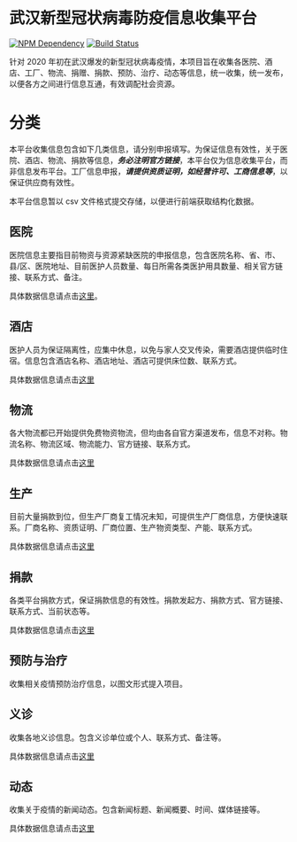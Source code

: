 # 武汉新型冠状病毒防疫信息收集平台

[![NPM Dependency](https://david-dm.org/EasyWebApp/wuhan2020.svg)][1]
[![Build Status](https://travis-ci.com/EasyWebApp/wuhan2020.svg?branch=master)][2]

针对 2020 年初在武汉爆发的新型冠状病毒疫情，本项目旨在收集各医院、酒店、工厂、物流、捐赠、捐款、预防、治疗、动态等信息，统一收集，统一发布，以便各方之间进行信息互通，有效调配社会资源。

# 分类

本平台收集信息包含如下几类信息，请分别申报填写。为保证信息有效性，关于医院、酒店、物流、捐款等信息，**_务必注明官方链接_**，本平台仅为信息收集平台，而非信息发布平台。工厂信息申报，**_请提供资质证明，如经营许可、工商信息等_**，以保证供应商有效性。

本平台信息暂以 csv 文件格式提交存储，以便进行前端获取结构化数据。

## 医院

医院信息主要指目前物资与资源紧缺医院的申报信息，包含医院名称、省、市、县/区、医院地址、目前医护人员数量、每日所需各类医护用具数量、相关官方链接、联系方式、备注。

具体数据信息请点击[这里](data/HOSPITAL.csv)。

## 酒店

医护人员为保证隔离性，应集中休息，以免与家人交叉传染，需要酒店提供临时住宿。信息包含酒店名称、酒店地址、酒店可提供床位数、联系方式。

具体数据信息请点击[这里](data/HOTEL.csv)

## 物流

各大物流都已开始提供免费物资物流，但均由各自官方渠道发布，信息不对称。物流名称、物流区域、物流能力、官方链接、联系方式。

具体数据信息请点击[这里](data/LOGISTICAL.csv)

## 生产

目前大量捐款到位，但生产厂商复工情况未知，可提供生产厂商信息，方便快速联系。厂商名称、资质证明、厂商位置、生产物资类型、产能、联系方式。

具体数据信息请点击[这里](data/FACTORY.csv)

## 捐款

各类平台捐款方式，保证捐款信息的有效性。捐款发起方、捐款方式、官方链接、联系方式、当前状态等。

具体数据信息请点击[这里](data/DONATION.csv)

## 预防与治疗

收集相关疫情预防治疗信息，以图文形式提入项目。

## 义诊

收集各地义诊信息。包含义诊单位或个人、联系方式、备注等。

具体数据信息请点击[这里](data/CLINIC.csv)

## 动态

收集关于疫情的新闻动态。包含新闻标题、新闻概要、时间、媒体链接等。

具体数据信息请点击[这里](data/NEWS.csv)

[1]: https://david-dm.org/EasyWebApp/wuhan2020
[2]: https://travis-ci.com/EasyWebApp/wuhan2020
